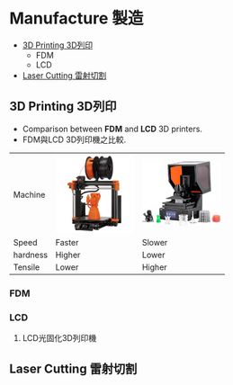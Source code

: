 # Manufacture 製造

* [3D Printing 3D列印]()
    * FDM
    * LCD
* [Laser Cutting 雷射切割]()


## 3D Printing 3D列印
* Comparison between __FDM__ and __LCD__ 3D printers.
* FDM與LCD 3D列印機之比較.
<table>
  <tr>
    <td>Machine</td>
    <td><img src="../img/FDM3D.jpg" width="140"/></td>
    <td><img src="../img/LCD3D.jpg" width="140"/></td>
  </tr>
  <tr>
    <td>Speed</td>
    <td>Faster</td>
    <td>Slower</td>
  </tr>
  <tr>
    <td>hardness</td>
    <td>Higher</td>
    <td>Lower</td>
  </tr>
  <tr>
    <td>Tensile</td>
    <td>Lower</td>
    <td>Higher</td>
  </tr>
</table>

### FDM

### LCD
1. LCD光固化3D列印機

## Laser Cutting 雷射切割